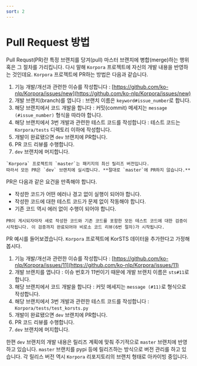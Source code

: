 ```yaml
---
sort: 2
---
```


# Pull Request 방법

Pull Requst(PR)란 특정 브랜치를 당겨(pull) 마스터 브랜치에 병합(merge)하는 행위 혹은 그 절차를 가리킵니다.
다시 말해 `Korpora` 프로젝트에 자신의 개발 내용을 반영하는 것인데요.
`Korpora` 프로젝트에 PR하는 방법은 다음과 같습니다.

1. 기능 개발/개선과 관련한 이슈를 작성합니다 : [https://github.com/ko-nlp/Korpora/issues/new](https://github.com/ko-nlp/Korpora/issues/new)
2. 개발 브랜치(branch)를 엽니다 : 브랜치 이름은 `keyword#issue_number`로 합니다.
3. 해당 브랜치에서 코드 개발을 합니다 : 커밋(commit) 메세지는 `message (#issue_number)` 형식을 따라야 합니다. 
4. 해당 브랜치에서 3번 개발과 관련한 테스트 코드를 작성합니다 : 테스트 코드는 `Korpora/tests` 디렉토리 이하에 작성합니다.
5. 개발이 완료됐으면 `dev` 브랜치에 PR합니다.
6. PR 코드 리뷰를 수행합니다.
7. `dev` 브랜치에 머지합니다.

```danger
`Korpora` 프로젝트의 `master`는 패키지의 최신 릴리즈 버전입니다. 
따라서 모든 PR은 `dev` 브랜치에 실시합니다. **절대로 `master`에 PR하지 않습니다.**
``` 

PR은 다음과 같은 요건을 만족해야 합니다.

- 작성한 코드가 어떤 에러나 경고 없이 실행이 되어야 합니다.
- 작성한 코드에 대한 테스트 코드가 문제 없이 작동해야 합니다.
- 기존 코드 역시 에러 없이 수행이 되어야 합니다.

```note
PR이 게시되자마자 새로 작성한 코드와 기존 코드를 포함한 모든 테스트 코드에 대한 검증이 시작됩니다. 이 검증까지 완료되어야 비로소 코드 리뷰(6번 절차)가 시작됩니다.
```

PR 예시를 들어보겠습니다. 
`Korpora` 프로젝트에 KorSTS 데이터을 추가한다고 가정해 봅시다.

1. 기능 개발/개선과 관련한 이슈를 작성합니다 : [https://github.com/ko-nlp/Korpora/issues/11](https://github.com/ko-nlp/Korpora/issues/11)
2. 개발 브랜치를 엽니다 : 이슈 번호가 11번이기 때문에 개발 브랜치 이름은 `sts#11`로 합니다.
3. 해당 브랜치에서 코드 개발을 합니다 : 커밋 메세지는 `message (#11)`로 형식으로 작성합니다.
4. 해당 브랜치에서 3번 개발과 관련한 테스트 코드를 작성합니다 : `Korpora/tests/test_korsts.py`
5. 개발이 완료됐으면 `dev` 브랜치에 PR합니다.
6. PR 코드 리뷰를 수행합니다.
7. `dev` 브랜치에 머지합니다.

한편 `dev` 브랜치의 개발 내용은 릴리즈 계획에 맞춰 주기적으로 `master` 브랜치에 반영하고 있습니다. 
`master` 브랜치를 pypi 등에 릴리즈하는 방식으로 버전 관리를 하고 있습니다.
각 릴리스 버전 역시 `Korpora` 리포지토리의 브랜치 형태로 아카이빙 중입니다.